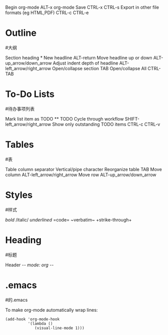   Begin org-mode                               ALT-x org-mode
  Save                                         CTRL-x CTRL-s
  Export in other file formats (eg HTML,PDF)   CTRL-c CTRL-e

# Outline
#大纲

  Section heading                              *
  New headline                                 ALT-return
  Move headline up or down                     ALT-up_arrow/down_arrow
  Adjust indent depth of headline              ALT-left_arrow/right_arrow
  Open/collapse section                        TAB
  Open/collapse All                            CTRL-TAB

# To-Do Lists
#待办事项列表

  Mark list item as TODO                       ** TODO
  Cycle through workflow                       SHIFT-left_arrow/right_arrow
  Show only outstanding TODO                   items CTRL-c CTRL-v

# Tables
#表

  Table column separator                       Vertical/pipe character
  Reorganize table                             TAB
  Move column                                  ALT-left_arrow/right_arrow
  Move row                                     ALT-up_arrow/down_arrow

# Styles
#样式

  *bold*
  /italic/
  _underlined_
  =code=
  ~verbatim~
  +strike-through+

# Heading
#标题

  Header         -*- mode: org -*-

# .emacs
#的.emacs

  To make org-mode automatically wrap lines:

    (add-hook 'org-mode-hook
              '(lambda ()
                 (visual-line-mode 1)))
